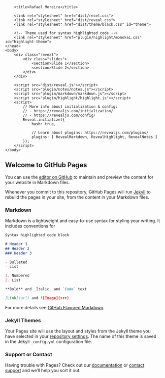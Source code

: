 <!doctype html>
<html lang="pt-br">
	<head>
		<meta charset="utf-8">
		<meta name="viewport" content="width=device-width, initial-scale=1.0, maximum-scale=1.0, user-scalable=no">

		<title>Rafael Moreira</title>

		<link rel="stylesheet" href="dist/reset.css">
		<link rel="stylesheet" href="dist/reveal.css">
		<link rel="stylesheet" href="dist/theme/black.css" id="theme">

		<!-- Theme used for syntax highlighted code -->
		<link rel="stylesheet" href="plugin/highlight/monokai.css" id="highlight-theme">
	</head>
	<body>
		<div class="reveal">
			<div class="slides">
				<section>Slide 1</section>
				<section>Slide 2</section>
			</div>
		</div>

		<script src="dist/reveal.js"></script>
		<script src="plugin/notes/notes.js"></script>
		<script src="plugin/markdown/markdown.js"></script>
		<script src="plugin/highlight/highlight.js"></script>
		<script>
			// More info about initialization & config:
			// - https://revealjs.com/initialization/
			// - https://revealjs.com/config/
			Reveal.initialize({
				hash: true,

				// Learn about plugins: https://revealjs.com/plugins/
				plugins: [ RevealMarkdown, RevealHighlight, RevealNotes ]
			});
		</script>
	</body>
</html>

## Welcome to GitHub Pages

You can use the [editor on GitHub](https://github.com/RafaeltiMoreira/xonetibsb/edit/master/README.md) to maintain and preview the content for your website in Markdown files.

Whenever you commit to this repository, GitHub Pages will run [Jekyll](https://jekyllrb.com/) to rebuild the pages in your site, from the content in your Markdown files.

### Markdown

Markdown is a lightweight and easy-to-use syntax for styling your writing. It includes conventions for

```markdown
Syntax highlighted code block

# Header 1
## Header 2
### Header 3

- Bulleted
- List

1. Numbered
2. List

**Bold** and _Italic_ and `Code` text

[Link](url) and ![Image](src)
```

For more details see [GitHub Flavored Markdown](https://guides.github.com/features/mastering-markdown/).

### Jekyll Themes

Your Pages site will use the layout and styles from the Jekyll theme you have selected in your [repository settings](https://github.com/RafaeltiMoreira/xonetibsb/settings). The name of this theme is saved in the Jekyll `_config.yml` configuration file.

### Support or Contact

Having trouble with Pages? Check out our [documentation](https://help.github.com/categories/github-pages-basics/) or [contact support](https://github.com/contact) and we’ll help you sort it out.
